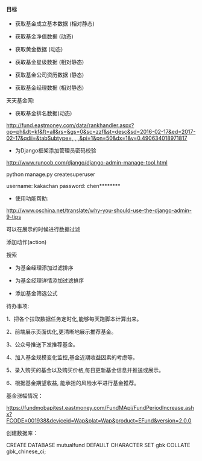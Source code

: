 #### 目标

- 获取基金成立基本数据 (相对静态)

- 获取基金净值数据 (动态)

- 获取黄金数据 (动态)

- 获取基金星级数据 (相对静态)

- 获取基金公司资历数据 (静态)

- 获取基金经理数据 (相对静态)

天天基金网:
- 获取基金排名数据(动态)

http://fund.eastmoney.com/data/rankhandler.aspx?op=ph&dt=kf&ft=all&rs=&gs=0&sc=zzf&st=desc&sd=2016-02-17&ed=2017-02-17&qdii=&tabSubtype=,,,,,&pi=1&pn=50&dx=1&v=0.490634018971817

- 为Django框架添加管理员密码校验

http://www.runoob.com/django/django-admin-manage-tool.html

python manage.py createsuperuser

username: kakachan
password: chen********

- 使用功能帮助:

http://www.oschina.net/translate/why-you-should-use-the-django-admin-9-tips

可以在展示的时候进行数据过滤

添加动作(action)

搜索

- 为基金经理添加过滤排序

- 为基金经理详情添加过滤排序

- 添加基金筛选公式


待办事项:

1、把各个拉取数据任务定时化,能够每天跑脚本计算出来。

2、前端展示页面优化,更清晰地展示推荐基金。

3、公众号推送下发推荐基金。

4、加入基金规模变化监控,基金近期收益因素的考虑等。

5、录入购买的基金以及购买价格,每日更新基金信息并推送或展示。

6、根据基金期望收益, 能承担的风险水平进行基金推荐。


基金涨幅情况：

https://fundmobapitest.eastmoney.com/FundMApi/FundPeriodIncrease.ashx?FCODE=001938&deviceid=Wap&plat=Wap&product=EFund&version=2.0.0


创建数据库：

CREATE DATABASE mutualfund DEFAULT CHARACTER SET gbk COLLATE gbk_chinese_ci;